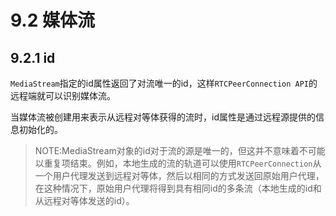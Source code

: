 # 9.2 媒体流

## 9.2.1 id

`MediaStream`指定的id属性返回了对流唯一的id，这样`RTCPeerConnection API`的远程端就可以识别媒体流。

当媒体流被创建用来表示从远程对等体获得的流时，id属性是通过远程源提供的信息初始化的。

> NOTE:MediaStream对象的id对于流的源是唯一的，但这并不意味着不可能以重复项结束。例如，本地生成的流的轨道可以使用`RTCPeerConnection`从一个用户代理发送到远程对等体，然后以相同的方式发送回原始用户代理，在这种情况下，原始用户代理将得到具有相同id的多条流（本地生成的id和从远程对等体发送的id）。



